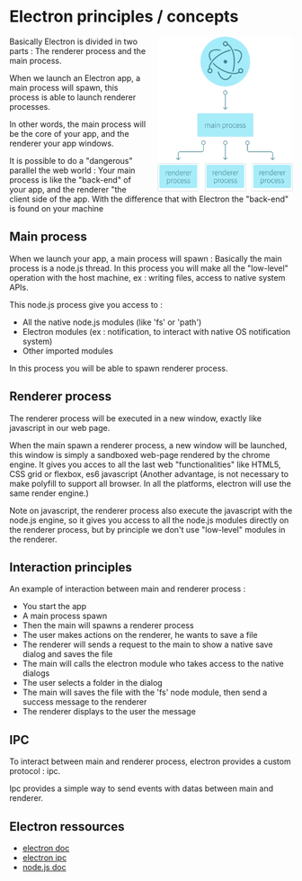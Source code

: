 # Electron principles / concepts

<img src="electron.png" width="240px" style="float: right; margin-left: 20px;"/>

Basically Electron is divided in two parts : The renderer process and the main process.

When we launch an Electron app, a main process will spawn, this process is able to launch renderer processes.

In other words, the main process will be the core of your app, and the renderer your app windows. 

It is possible to do a "dangerous" parallel the web world : Your main process is like the "back-end" of your app, and the renderer "the client side of the app. With the difference that with Electron the "back-end" is found on your machine

## Main process

When we launch your app, a main process will spawn : Basically the main process is a node.js thread. In this process you will make all the "low-level" operation with the host machine, ex : writing files, access to native system APIs.

This node.js process give you access to :
* All the native node.js modules (like 'fs' or 'path')
* Electron modules (ex : notification, to interact with native OS notification system)
* Other imported modules

In this process you will be able to spawn renderer process.

## Renderer process

The renderer process will be executed in a new window, exactly like javascript in our web page.

When the main spawn a renderer process, a new window will be launched, this window is simply a sandboxed web-page rendered by the chrome engine. It gives you acces to all the last web "functionalities" like HTML5, CSS grid or flexbox, es6 javascript (Another advantage, is not necessary to make polyfill to support all browser. In all the platforms, electron will use the same render engine.)

Note on javascript, the renderer process also execute the javascript with the node.js engine, so it gives you access to all the node.js modules directly on the renderer process, but by principle we don't use "low-level" modules in the renderer.

## Interaction principles

An example of interaction between main and renderer process :

* You start the app
* A main process spawn
* Then the main will spawns a renderer process
* The user makes actions on the renderer, he wants to save a file
* The renderer will sends a request to the main to show a native save dialog and saves the file
* The main will calls the electron module who takes access to the native dialogs
* The user selects a folder in the dialog
* The main will saves the file with the 'fs' node module, then send a success message to the renderer
* The renderer displays to the user the message

## IPC

To interact between main and renderer process, electron provides a custom protocol : ipc.

Ipc provides a simple way to send events with datas between main and renderer.

## Electron ressources

* [electron doc](https://electronjs.org/docs)
* [electron ipc](https://electronjs.org/docs/api/ipc-main)
* [node.js doc](https://nodejs.org/dist/latest-v8.x/docs/api/)